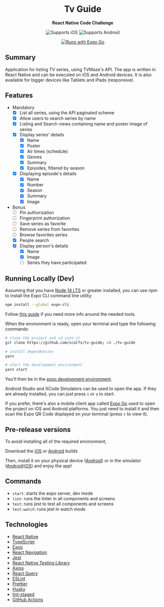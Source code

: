 <p align="center">
  <h1 align="center">Tv Guide</h1>
</p>

<p align="center">
  <b>React Native Code Challenge</b>

  <br />

  <p align="center">
    <img alt="Supports iOS" longdesc="Supports iOS" src="https://img.shields.io/badge/iOS-000.svg?style=flat-square&logo=APPLE&labelColor=999999&logoColor=fff" />
    <img alt="Supports Android" longdesc="Supports Android" src="https://img.shields.io/badge/Android-000.svg?style=flat-square&logo=ANDROID&labelColor=A4C639&logoColor=fff" />
  </p>

  <p align="center">
    <a href="https://expo.dev/client">
      <img alt="Runs with Expo Go" src="https://img.shields.io/badge/Runs%20with%20Expo%20Go-000.svg?style=flat-square&logo=EXPO&labelColor=f3f3f3&logoColor=000" />
    </a>
  </p>
</p>

## Summary
Application for listing TV series, using TVMaze's API. The app is written in React Native and can be executed on iOS and Android devices. It is also available for bigger devices like Tablets and iPads (responsive).

## Features
- Mandatory
  - [x] List all series, using the API paginated scheme
  - [x] Allow users to search series by name
  - [x] Listing and Search views containing name and poster image of series
  - [x] Display series' details
    - [x] Name
    - [x] Poster
    - [x] Air times (schedule)
    - [x] Genres
    - [x] Summary
    - [x] Episodes, filtered by season
  - [x] Displaying episode's details
    - [x] Name
    - [x] Number
    - [x] Season
    - [x] Summary
    - [x] Image

- Bonus
  - [ ] Pin authorization
  - [ ] Fingerprint authorization
  - [ ] Save series as favorite
  - [ ] Remove series from favorites
  - [ ] Browse favorites series
  - [x] People search
  - [x] Display person's details
    - [x] Name
    - [x] Image
    - [ ] Series they have participated

## Running Locally (Dev)
Assuming that you have [Node 14 LTS](https://nodejs.org/en/download/) or greater installed, you can use npm to install the Expo CLI command line utility:

```sh
npm install --global expo-cli
```

Follow [this guide](https://docs.expo.dev/get-started/installation/) if you need more info around the needed tools.

When the environment is ready, open your terminal and type the following commands:

```sh
# clone the project and cd into it
git clone https://github.com/scalfs/tv-guide; cd ./tv-guide

# install dependencies
yarn

# start the development environment
yarn start
```

You'll then be in the [expo development environment](https://docs.expo.io/versions/latest/).

Android Studio and XCode Simulators can be used to open the app. If they are already installed, you can just press `i` or `a` to start.

If you prefer, there's also a mobile client app called [Expo Go](https://docs.expo.dev/get-started/installation/#2-expo-go-app-for-ios-and) used to open the project on iOS and Android platforms.
You just need to install it and then scan the Expo QR Code displayed on your terminal (press `c` to view it).

## Pre-release versions
To avoid installing all of the required environment,

Download the [iOS](https://github.com/scalfs/tv-guide/blob/main/distribution/ios-preview.tar.gz) or [Android](https://github.com/scalfs/tv-guide/blob/main/distribution/android-preview.apk) builds

Then, install it on your physical device ([Android](https://docs.expo.dev/build-reference/apk/#installing-your-build)) or in the simulator ([Android](https://docs.expo.dev/build-reference/apk/#installing-your-build)/[iOS](https://docs.expo.dev/build-reference/simulators/#installing-your-build-on-the-simulator)) and enjoy the app!

## Commands

- `start`: starts the expo server, dev mode
- `lint`: runs the linter in all components and screens
- `test`: runs jest to test all components and screens
- `test:watch`: runs jest in watch mode

## Technologies
- [React Native](https://reactnative.dev/)
- [TypeScript](https://www.typescriptlang.org/)
- [Expo](https://expo.io/)
- [React Navigation](https://reactnavigation.org/)
- [Jest](https://jestjs.io/)
- [React Native Testing Library](https://callstack.github.io/react-native-testing-library/)
- [Axios](https://github.com/axios/axios)
- [React Query](https://tanstack.com/query/v4/docs/adapters/react-query)
- [ESLint](https://eslint.org/)
- [Prettier](https://prettier.io/)
- [Husky](https://github.com/typicode/husky)
- [lint-staged](https://github.com/okonet/lint-staged)
- [GitHub Actions](https://github.com/features/actions)
